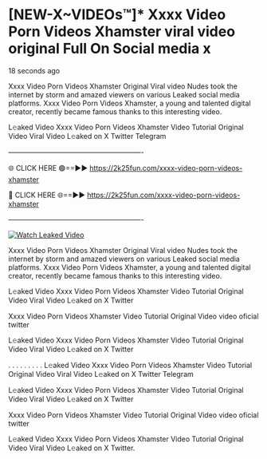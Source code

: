 # [NEW-X~VIDEOs™]* Xxxx Video Porn Videos Xhamster viral video original Full On Social media x

18 seconds ago

Xxxx Video Porn Videos Xhamster Original Viral video Nudes took the internet by storm and amazed viewers on various Leaked social media platforms. Xxxx Video Porn Videos Xhamster, a young and talented digital creator, recently became famous thanks to this interesting video.

L𝚎aked Video Xxxx Video Porn Videos Xhamster Video Tutorial Original Video Viral Video L𝚎aked on X Twitter Telegram

———————————————————-

🌐 CLICK HERE 🟢==►► https://2k25fun.com/xxxx-video-porn-videos-xhamster

🔴 CLICK HERE 🌐==►► https://2k25fun.com/xxxx-video-porn-videos-xhamster

———————————————————-

[![Watch Leaked Video](https://miro.medium.com/v2/resize:fit:828/format:webp/1*cilzJN44JGOrTw9NJCrNHA.gif "Watch Leaked Video")](https://2k25fun.com/xxxx-video-porn-videos-xhamster)

Xxxx Video Porn Videos Xhamster Original Viral video Nudes took the internet by storm and amazed viewers on various Leaked social media platforms. Xxxx Video Porn Videos Xhamster, a young and talented digital creator, recently became famous thanks to this interesting video.

L𝚎aked Video Xxxx Video Porn Videos Xhamster Video Tutorial Original Video Viral Video L𝚎aked on X Twitter

Xxxx Video Porn Videos Xhamster Video Tutorial Original Video video oficial twitter

L𝚎aked Video Xxxx Video Porn Videos Xhamster Video Tutorial Original Video Viral Video L𝚎aked on X Twitter

. . . . . . . . . L𝚎aked Video Xxxx Video Porn Videos Xhamster Video Tutorial Original Video Viral Video L𝚎aked on X Twitter Telegram

L𝚎aked Video Xxxx Video Porn Videos Xhamster Video Tutorial Original Video Viral Video L𝚎aked on X Twitter

Xxxx Video Porn Videos Xhamster Video Tutorial Original Video video oficial twitter

L𝚎aked Video Xxxx Video Porn Videos Xhamster Video Tutorial Original Video Viral Video L𝚎aked on X Twitter.